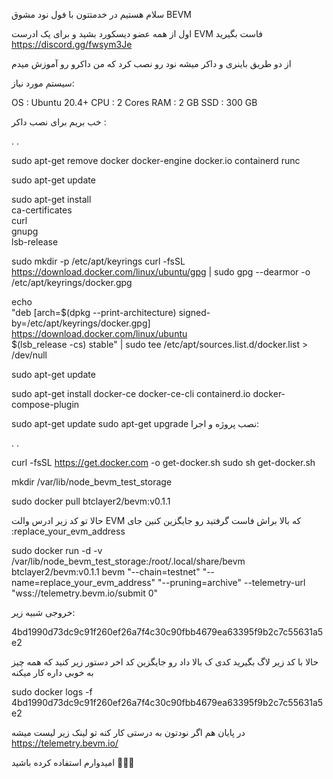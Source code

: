 سلام هستیم در خدمتتون با فول نود مشوق BEVM

اول از همه عضو دیسکورد بشید و برای یک ادرست EVM فاست بگیرید
https://discord.gg/fwsym3Je

از دو طریق باینری و داکر میشه نود رو نصب کرد که من داکرو رو آموزش میدم

سیستم مورد نیاز:

OS : Ubuntu 20.4+ 
CPU : 2 Cores 
RAM : 2 GB 
SSD : 300 GB

خب بریم برای نصب داکر : 

.
.

sudo apt-get remove docker docker-engine docker.io containerd runc

sudo apt-get update

sudo apt-get install \
    ca-certificates \
    curl \
    gnupg \
    lsb-release


sudo mkdir -p /etc/apt/keyrings
curl -fsSL https://download.docker.com/linux/ubuntu/gpg | sudo gpg --dearmor -o /etc/apt/keyrings/docker.gpg


echo \
  "deb [arch=$(dpkg --print-architecture) signed-by=/etc/apt/keyrings/docker.gpg] https://download.docker.com/linux/ubuntu \
  $(lsb_release -cs) stable" | sudo tee /etc/apt/sources.list.d/docker.list > /dev/null

sudo apt-get update

sudo apt-get install docker-ce docker-ce-cli containerd.io docker-compose-plugin

sudo apt-get update
sudo apt-get upgrade
نصب پروژه و اجرا:

.
.

curl -fsSL https://get.docker.com -o get-docker.sh
sudo sh get-docker.sh

mkdir /var/lib/node_bevm_test_storage

sudo docker pull btclayer2/bevm:v0.1.1

حالا تو کد زیر ادرس والت EVM که بالا براش فاست گرفتید رو جایگزین کنین جای :replace_your_evm_address

sudo docker run -d -v /var/lib/node_bevm_test_storage:/root/.local/share/bevm btclayer2/bevm:v0.1.1 bevm "--chain=testnet" "--name=replace_your_evm_address" "--pruning=archive" --telemetry-url "wss://telemetry.bevm.io/submit 0"

خروجی شبیه زیر:

4bd1990d73dc9c91f260ef26a7f4c30c90fbb4679ea63395f9b2c7c55631a5e2

حالا با کد زیر لاگ بگیرید کدی ک بالا داد رو جایگزین کد اخر دستور زیر کنید که همه چیز به خوبی داره کار میکنه

sudo docker logs -f 4bd1990d73dc9c91f260ef26a7f4c30c90fbb4679ea63395f9b2c7c55631a5e2

در پایان هم اگر نودتون به درستی کار کنه تو لینک زیر لیست میشه
https://telemetry.bevm.io/

امیدوارم استفاده کرده باشید 🫶🫶🫶
